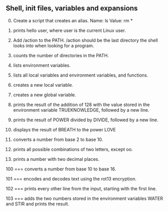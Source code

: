 ## Shell, init files, variables and expansions

0. Create a script that creates an alias.
    Name: ls
    Value: rm *

1. prints hello user, where user is the current Linux user.

2. Add /action to the PATH. /action should be the last directory the shell looks into when looking for a program.

3. counts the number of directories in the PATH.

4. lists environment variables.

5. lists all local variables and environment variables, and functions.

6. creates a new local variable.

7. creates a new global variable.

8. prints the result of the addition of 128 with the value stored in the environment variable TRUEKNOWLEDGE, followed by a new line.

9. prints the result of POWER divided by DIVIDE, followed by a new line.

10. displays the result of BREATH to the power LOVE

11. converts a number from base 2 to base 10.

12. prints all possible combinations of two letters, except oo.

13. prints a number with two decimal places.

100 ===  converts a number from base 10 to base 16.

101 ===  encodes and decodes text using the rot13 encryption.

102 === prints every other line from the input, starting with the first line.

103 === adds the two numbers stored in the environment variables WATER and STIR and prints the result.

